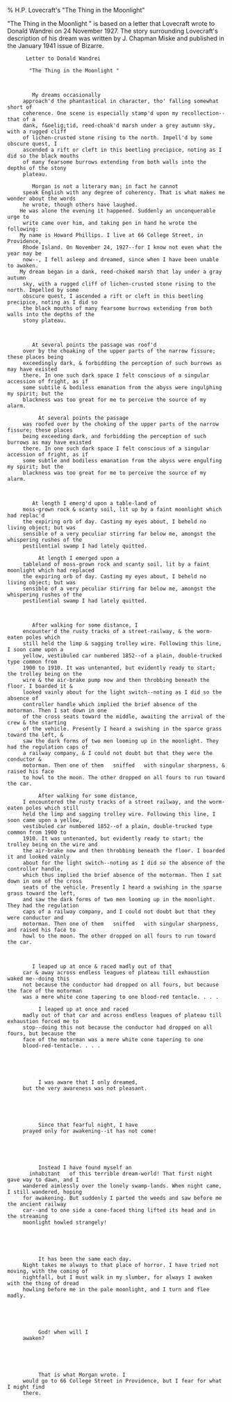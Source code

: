 % H.P. Lovecraft's "The Thing in the Moonlight"

        

   "The Thing in the Moonlight " is based on a letter that Lovecraft wrote to Donald
Wandrei on 24 November 1927.  The story surrounding Lovecraft's description of his dream was
written by J. Chapman Miske and published in the January 1941 issue of   Bizarre.    

  

     
          Letter to Donald Wandrei      
            
           "The Thing in the Moonlight "      
     

     
            My dreams occasionally
         approach'd the phantastical in character, tho' falling somewhat short of
         coherence. One scene is especially stamp'd upon my recollection--that of a
         dank, f&oelig;tid, reed-choak'd marsh under a grey autumn sky, with a rugged cliff
         of lichen-crusted stone rising to the north. Impell'd by some obscure quest, I
         ascended a rift or cleft in this beetling precipice, noting as I did so the black mouths
         of many fearsome burrows extending from both walls into the depths of the stony
         plateau.    
            
            Morgan is not a literary man; in fact he cannot
         speak English with any degree of coherency. That is what makes me wonder about the words
         he wrote, though others have laughed.  
        He was alone the evening it happened. Suddenly an unconquerable urge to
         write came over him, and taking pen in hand he wrote the following:  
        My name is Howard Phillips. I live at 66 College Street, in Providence,
         Rhode Island. On November 24, 1927--for I know not even what the year may be
         now--, I fell asleep and dreamed, since when I have been unable to awaken.  
        My dream began in a dank, reed-choked marsh that lay under a gray autumn
         sky, with a rugged cliff of lichen-crusted stone rising to the north. Impelled by some
         obscure quest, I ascended a rift or cleft in this beetling precipice, noting as I did so
         the black mouths of many fearsome burrows extending from both walls into the depths of the
         stony plateau.    
     

     
            At several points the passage was roof'd
         over by the choaking of the upper parts of the narrow fissure; these places being
         exceedingly dark, & forbidding the perception of such burrows as may have existed
         there. In one such dark space I felt conscious of a singular accession of fright, as if
         some subtile & bodiless emanation from the abyss were ingulphing my spirit; but the
         blackness was too great for me to perceive the source of my alarm.    
            
              At several points the passage
         was roofed over by the choking of the upper parts of the narrow fissure; these places
         being exceeding dark, and forbidding the perception of such burrows as may have existed
         there. In one such dark space I felt conscious of a singular accession of fright, as if
         some subtle and bodiless emanation from the abyss were engulfing my spirit; but the
         blackness was too great for me to perceive the source of my alarm.    
     

     
            At length I emerg'd upon a table-land of
         moss-grown rock & scanty soil, lit up by a faint moonlight which had replac'd
         the expiring orb of day. Casting my eyes about, I beheld no living object; but was
         sensible of a very peculiar stirring far below me, amongst the whispering rushes of the
         pestilential swamp I had lately quitted.    
            
              At length I emerged upon a
         tableland of moss-grown rock and scanty soil, lit by a faint moonlight which had replaced
         the expiring orb of day. Casting my eyes about, I beheld no living object; but was
         sensible of a very peculiar stirring far below me, amongst the whispering rushes of the
         pestilential swamp I had lately quitted.    
     

     
            After walking for some distance, I
         encounter'd the rusty tracks of a street-railway, & the worm-eaten poles which
         still held the limp & sagging trolley wire. Following this line, I soon came upon a
         yellow, vestibuled car numbered 1852--of a plain, double-trucked type common from
         1900 to 1910. It was untenanted, but evidently ready to start; the trolley being on the
         wire & the air-brake pump now and then throbbing beneath the floor. I boarded it &
         looked vainly about for the light switch--noting as I did so the absence of
         controller handle which implied the brief absence of the motorman. Then I sat down in one
         of the cross seats toward the middle, awaiting the arrival of the crew & the starting
         of the vehicle. Presently I heard a swishing in the sparce grass toward the left, &
         saw the dark forms of two men looming up in the moonlight. They had the regulation caps of
         a railway company, & I could not doubt but that they were the conductor &
         motorman. Then one of them   sniffed   with singular sharpness, & raised his face
         to howl to the moon. The other dropped on all fours to run toward the car.    
            
              After walking for some distance,
         I encountered the rusty tracks of a street railway, and the worm-eaten poles which still
         held the limp and sagging trolley wire. Following this line, I soon came upon a yellow,
         vestibuled car numbered 1852--of a plain, double-trucked type common from 1900 to
         1910. It was untenanted, but evidently ready to start; the trolley being on the wire and
         the air-brake now and then throbbing beneath the floor. I boarded it and looked vainly
         about for the light switch--noting as I did so the absence of the controller handle,
         which thus implied the brief absence of the motorman. Then I sat down in one of the cross
         seats of the vehicle. Presently I heard a swishing in the sparse grass toward the left,
         and saw the dark forms of two men looming up in the moonlight. They had the regulation
         caps of a railway company, and I could not doubt but that they were conductor and
         motorman. Then one of them   sniffed   with singular sharpness, and raised his face to
         howl to the moon. The other dropped on all fours to run toward the car.    
     

     
            I leaped up at once & raced madly out of that
         car & away across endless leagues of plateau till exhaustion waked me--doing this
         not because the conductor had dropped on all fours, but because the face of the motorman
         was a mere white cone tapering to one blood-red tentacle. . . .    
            
              I leaped up at once and raced
         madly out of that car and across endless leagues of plateau till exhaustion forced me to
         stop--doing this not because the conductor had dropped on all fours, but because the
         face of the motorman was a mere white cone tapering to one
         blood-red-tentacle. . . .    
     

     
          
            
              I was aware that I only dreamed,
         but the very awareness was not pleasant.    
     

     
          
            
              Since that fearful night, I have
         prayed only for awakening--it has not come!    
     

     
          
            
              Instead I have found myself an
           inhabitant   of this terrible dream-world! That first night gave way to dawn, and I
         wandered aimlessly over the lonely swamp-lands. When night came, I still wandered, hoping
         for awakening. But suddenly I parted the weeds and saw before me the ancient railway
         car--and to one side a cone-faced thing lifted its head and in the streaming
         moonlight howled strangely!    
     

     
          
            
              It has been the same each day.
         Night takes me always to that place of horror. I have tried not moving, with the coming of
         nightfall, but I must walk in my slumber, for always I awaken with the thing of dread
         howling before me in the pale moonlight, and I turn and flee madly.    
     

     
          
            
              God! when will I
         awaken?    
     

     
          
            
              That is what Morgan wrote. I
         would go to 66 College Street in Providence, but I fear for what I might find
         there.    
     

  
